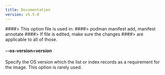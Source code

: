 ```yaml
---
title: Documentation
version: v5.5.0
---
```


####> This option file is used in:
####>   podman manifest add, manifest annotate
####> If file is edited, make sure the changes
####> are applicable to all of those.
#### **--os-version**=*version*

Specify the OS version which the list or index records as a requirement for the
image.  This option is rarely used.
